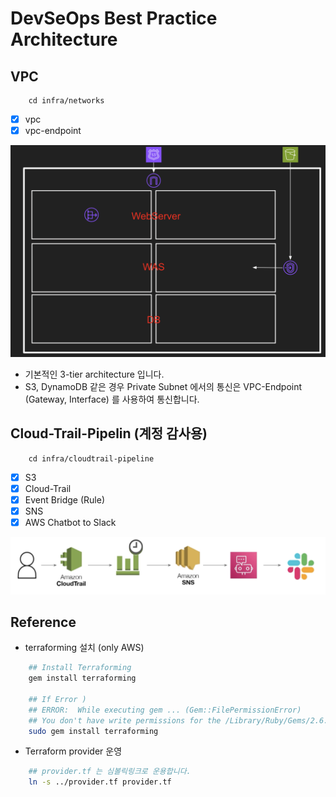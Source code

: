 # DevSeOps Best Practice Architecture

## VPC

```
    cd infra/networks
```

- [x] vpc
- [x] vpc-endpoint

![network](./public/vpc.png)

- 기본적인 3-tier architecture 입니다.
- S3, DynamoDB 같은 경우 Private Subnet 에서의 통신은 VPC-Endpoint (Gateway, Interface) 를 사용하여 통신합니다.

## Cloud-Trail-Pipelin (계정 감사용)

```
    cd infra/cloudtrail-pipeline
```

- [x] S3
- [x] Cloud-Trail
- [x] Event Bridge (Rule)
- [x] SNS
- [x] AWS Chatbot to Slack

![cloud-trail](./public/cloud-trail.png)


## Reference

- terraforming 설치 (only AWS)

```sh
    ## Install Terraforming
    gem install terraforming

    ## If Error )
    ## ERROR:  While executing gem ... (Gem::FilePermissionError)
    ## You don't have write permissions for the /Library/Ruby/Gems/2.6.0 directory.
    sudo gem install terraforming
```

- Terraform provider 운영

```sh
    ## provider.tf 는 심볼릭링크로 운용합니다.
    ln -s ../provider.tf provider.tf
```
